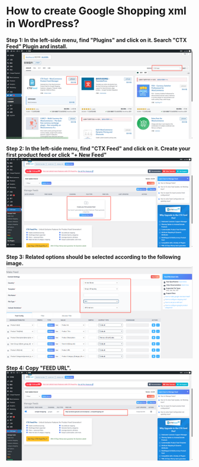 # How to create Google Shopping xml in WordPress?

**Step 1: In the left-side menu, find "Plugins" and click on it. Search "CTX Feed" Plugin and install.**
![](img/wp1.png)

**Step 2: In the left-side menu, find "CTX Feed" and click on it. Create your first product feed or click "+ New Feed"**
![](img/wp2.png)

**Step 3: Related options should be selected according to the following image.**
![](img/wp3.png)

**Step 4: Copy "FEED URL".**
![](img/wp4.png)
